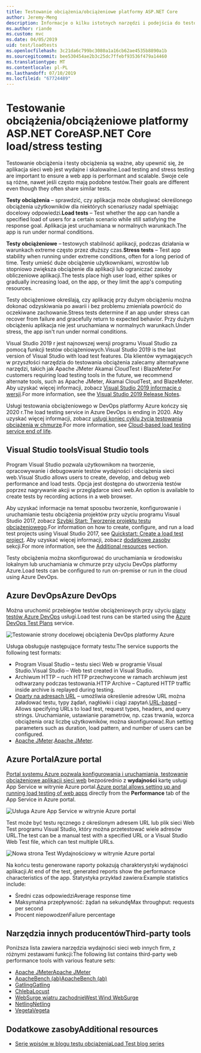 ```yaml
---
title: Testowanie obciążenia/obciążeniowe platformy ASP.NET Core
author: Jeremy-Meng
description: Informacje o kilku istotnych narzędzi i podejścia do testowania obciążenia i aplikacje platformy ASP.NET Core testowanie obciążeniowe.
ms.author: riande
ms.custom: mvc
ms.date: 04/05/2019
uid: test/loadtests
ms.openlocfilehash: 3c21da6c799bc3080a1a16cb62ae4535b8890a1b
ms.sourcegitcommit: bee530454ae2b3c25dc7ffebf93536f479a14460
ms.translationtype: MT
ms.contentlocale: pl-PL
ms.lasthandoff: 07/10/2019
ms.locfileid: "67724489"
---
```

# <a name="aspnet-core-loadstress-testing"></a><span data-ttu-id="7aa1f-103">Testowanie obciążenia/obciążeniowe platformy ASP.NET Core</span><span class="sxs-lookup"><span data-stu-id="7aa1f-103">ASP.NET Core load/stress testing</span></span>

<span data-ttu-id="7aa1f-104">Testowanie obciążenia i testy obciążenia są ważne, aby upewnić się, że aplikacja sieci web jest wydajne i skalowalne.</span><span class="sxs-lookup"><span data-stu-id="7aa1f-104">Load testing and stress testing are important to ensure a web app is performant and scalable.</span></span> <span data-ttu-id="7aa1f-105">Swoje cele są różne, nawet jeśli często mają podobne testów.</span><span class="sxs-lookup"><span data-stu-id="7aa1f-105">Their goals are different even though they often share similar tests.</span></span>

<span data-ttu-id="7aa1f-106">**Testy obciążenia** &ndash; sprawdzić, czy aplikacja może obsługiwać określonego obciążenia użytkowników dla niektórych scenariuszy nadal spełniając docelowy odpowiedzi.</span><span class="sxs-lookup"><span data-stu-id="7aa1f-106">**Load tests** &ndash; Test whether the app can handle a specified load of users for a certain scenario while still satisfying the response goal.</span></span> <span data-ttu-id="7aa1f-107">Aplikacja jest uruchamiana w normalnych warunkach.</span><span class="sxs-lookup"><span data-stu-id="7aa1f-107">The app is run under normal conditions.</span></span>

<span data-ttu-id="7aa1f-108">**Testy obciążeniowe** &ndash; testowych stabilność aplikacji, podczas działania w warunkach extreme często przez dłuższy czas.</span><span class="sxs-lookup"><span data-stu-id="7aa1f-108">**Stress tests** &ndash; Test app stability when running under extreme conditions, often for a long period of time.</span></span> <span data-ttu-id="7aa1f-109">Testy umieść duże obciążenie użytkownikami, wzrostów lub stopniowo zwiększa obciążenie dla aplikacji lub ograniczać zasoby obliczeniowe aplikacji.</span><span class="sxs-lookup"><span data-stu-id="7aa1f-109">The tests place high user load, either spikes or gradually increasing load, on the app, or they limit the app's computing resources.</span></span>

<span data-ttu-id="7aa1f-110">Testy obciążeniowe określają, czy aplikację przy dużym obciążeniu można dokonać odzyskiwania po awarii i bez problemu zmieniała powrócić do oczekiwane zachowanie.</span><span class="sxs-lookup"><span data-stu-id="7aa1f-110">Stress tests determine if an app under stress can recover from failure and gracefully return to expected behavior.</span></span> <span data-ttu-id="7aa1f-111">Przy dużym obciążeniu aplikacja nie jest uruchamiana w normalnych warunkach.</span><span class="sxs-lookup"><span data-stu-id="7aa1f-111">Under stress, the app isn't run under normal conditions.</span></span>

<span data-ttu-id="7aa1f-112">Visual Studio 2019 r jest najnowszej wersji programu Visual Studio za pomocą funkcji testów obciążeniowych.</span><span class="sxs-lookup"><span data-stu-id="7aa1f-112">Visual Studio 2019 is the last version of Visual Studio with load test features.</span></span> <span data-ttu-id="7aa1f-113">Dla klientów wymagających w przyszłości narzędzia do testowania obciążenia zalecamy alternatywne narzędzi, takich jak Apache JMeter Akamai CloudTest i BlazeMeter.</span><span class="sxs-lookup"><span data-stu-id="7aa1f-113">For customers requiring load testing tools in the future, we recommend alternate tools, such as Apache JMeter, Akamai CloudTest, and BlazeMeter.</span></span> <span data-ttu-id="7aa1f-114">Aby uzyskać więcej informacji, zobacz [Visual Studio 2019 informacje o wersji](/visualstudio/releases/2019/release-notes#test-tools).</span><span class="sxs-lookup"><span data-stu-id="7aa1f-114">For more information, see the [Visual Studio 2019 Release Notes](/visualstudio/releases/2019/release-notes#test-tools).</span></span>

<span data-ttu-id="7aa1f-115">Usługi testowania obciążeniowego w DevOps platformy Azure kończy się 2020 r.</span><span class="sxs-lookup"><span data-stu-id="7aa1f-115">The load testing service in Azure DevOps is ending in 2020.</span></span> <span data-ttu-id="7aa1f-116">Aby uzyskać więcej informacji, zobacz [usługi koniec cyklu życia testowania obciążenia w chmurze](https://devblogs.microsoft.com/devops/cloud-based-load-testing-service-eol/).</span><span class="sxs-lookup"><span data-stu-id="7aa1f-116">For more information, see [Cloud-based load testing service end of life](https://devblogs.microsoft.com/devops/cloud-based-load-testing-service-eol/).</span></span>

## <a name="visual-studio-tools"></a><span data-ttu-id="7aa1f-117">Visual Studio tools</span><span class="sxs-lookup"><span data-stu-id="7aa1f-117">Visual Studio tools</span></span>

<span data-ttu-id="7aa1f-118">Program Visual Studio pozwala użytkownikom na tworzenie, opracowywanie i debugowanie testów wydajności i obciążenia sieci web.</span><span class="sxs-lookup"><span data-stu-id="7aa1f-118">Visual Studio allows users to create, develop, and debug web performance and load tests.</span></span> <span data-ttu-id="7aa1f-119">Opcja jest dostępna do utworzenia testów poprzez nagrywanie akcji w przeglądarce sieci web.</span><span class="sxs-lookup"><span data-stu-id="7aa1f-119">An option is available to create tests by recording actions in a web browser.</span></span>

<span data-ttu-id="7aa1f-120">Aby uzyskać informacje na temat sposobu tworzenie, konfigurowanie i uruchamianie testu obciążenia projektów przy użyciu programu Visual Studio 2017, zobacz [Szybki Start: Tworzenie projektu testu obciążeniowego](/visualstudio/test/quickstart-create-a-load-test-project?view=vs-2017).</span><span class="sxs-lookup"><span data-stu-id="7aa1f-120">For information on how to create, configure, and run a load test projects using Visual Studio 2017, see [Quickstart: Create a load test project](/visualstudio/test/quickstart-create-a-load-test-project?view=vs-2017).</span></span> <span data-ttu-id="7aa1f-121">Aby uzyskać więcej informacji, zobacz [dodatkowe zasoby](#additional-resources) sekcji.</span><span class="sxs-lookup"><span data-stu-id="7aa1f-121">For more information, see the [Additional resources](#additional-resources) section.</span></span>

<span data-ttu-id="7aa1f-122">Testy obciążenia można skonfigurować do uruchamiania w środowisku lokalnym lub uruchamiania w chmurze przy użyciu DevOps platformy Azure.</span><span class="sxs-lookup"><span data-stu-id="7aa1f-122">Load tests can be configured to run on-premise or run in the cloud using Azure DevOps.</span></span>

## <a name="azure-devops"></a><span data-ttu-id="7aa1f-123">Azure DevOps</span><span class="sxs-lookup"><span data-stu-id="7aa1f-123">Azure DevOps</span></span>

<span data-ttu-id="7aa1f-124">Można uruchomić przebiegów testów obciążeniowych przy użyciu [plany testów Azure DevOps](/azure/devops/test/load-test/index?view=vsts) usługi.</span><span class="sxs-lookup"><span data-stu-id="7aa1f-124">Load test runs can be started using the [Azure DevOps Test Plans](/azure/devops/test/load-test/index?view=vsts) service.</span></span>

![Testowanie strony docelowej obciążenia DevOps platformy Azure](./load-tests/_static/azure-devops-load-test.png)

<span data-ttu-id="7aa1f-126">Usługa obsługuje następujące formaty testu:</span><span class="sxs-lookup"><span data-stu-id="7aa1f-126">The service supports the following test formats:</span></span>

* <span data-ttu-id="7aa1f-127">Program Visual Studio &ndash; testu sieci Web w programie Visual Studio.</span><span class="sxs-lookup"><span data-stu-id="7aa1f-127">Visual Studio &ndash; Web test created in Visual Studio.</span></span>
* <span data-ttu-id="7aa1f-128">Archiwum HTTP &ndash; ruch HTTP przechwycone w ramach archiwum jest odtwarzany podczas testowania.</span><span class="sxs-lookup"><span data-stu-id="7aa1f-128">HTTP Archive &ndash; Captured HTTP traffic inside archive is replayed during testing.</span></span>
* <span data-ttu-id="7aa1f-129">[Oparty na adresach URL](/azure/devops/test/load-test/get-started-simple-cloud-load-test?view=vsts) &ndash; umożliwia określenie adresów URL można załadować testu, typy żądań, nagłówki i ciągi zapytań.</span><span class="sxs-lookup"><span data-stu-id="7aa1f-129">[URL-based](/azure/devops/test/load-test/get-started-simple-cloud-load-test?view=vsts) &ndash; Allows specifying URLs to load test, request types, headers, and query strings.</span></span> <span data-ttu-id="7aa1f-130">Uruchamianie, ustawianie parametrów, np. czas trwania, wzorca obciążenia oraz liczbę użytkowników, można skonfigurować.</span><span class="sxs-lookup"><span data-stu-id="7aa1f-130">Run setting parameters such as duration, load pattern, and number of users can be configured.</span></span>
* <span data-ttu-id="7aa1f-131">[Apache JMeter](https://jmeter.apache.org/).</span><span class="sxs-lookup"><span data-stu-id="7aa1f-131">[Apache JMeter](https://jmeter.apache.org/).</span></span>

## <a name="azure-portal"></a><span data-ttu-id="7aa1f-132">Azure Portal</span><span class="sxs-lookup"><span data-stu-id="7aa1f-132">Azure portal</span></span>

<span data-ttu-id="7aa1f-133">[Portal systemu Azure pozwala konfigurowania i uruchamiania, testowanie obciążeniowe aplikacji sieci web](/azure/devops/test/load-test/app-service-web-app-performance-test?view=vsts) bezpośrednio z **wydajności** kartę usługi App Service w witrynie Azure portal.</span><span class="sxs-lookup"><span data-stu-id="7aa1f-133">[Azure portal allows setting up and running load testing of web apps](/azure/devops/test/load-test/app-service-web-app-performance-test?view=vsts) directly from the **Performance** tab of the App Service in Azure portal.</span></span>

![Usługa Azure App Service w witrynie Azure portal](./load-tests/_static/azure-appservice-perf-test.png)

<span data-ttu-id="7aa1f-135">Test może być testu ręcznego z określonym adresem URL lub plik sieci Web Test programu Visual Studio, który można przetestować wiele adresów URL.</span><span class="sxs-lookup"><span data-stu-id="7aa1f-135">The test can be a manual test with a specified URL or a Visual Studio Web Test file, which can test multiple URLs.</span></span>

![Nowa strona Test Wydajnościowy w witrynie Azure portal](./load-tests/_static/azure-appservice-perf-test-config.png)

<span data-ttu-id="7aa1f-137">Na końcu testu generowane raporty pokazują charakterystyki wydajności aplikacji.</span><span class="sxs-lookup"><span data-stu-id="7aa1f-137">At end of the test, generated reports show the performance characteristics of the app.</span></span> <span data-ttu-id="7aa1f-138">Statystyka przykład zawiera:</span><span class="sxs-lookup"><span data-stu-id="7aa1f-138">Example statistics include:</span></span>

* <span data-ttu-id="7aa1f-139">Średni czas odpowiedzi</span><span class="sxs-lookup"><span data-stu-id="7aa1f-139">Average response time</span></span>
* <span data-ttu-id="7aa1f-140">Maksymalna przepływność: żądań na sekundę</span><span class="sxs-lookup"><span data-stu-id="7aa1f-140">Max throughput: requests per second</span></span>
* <span data-ttu-id="7aa1f-141">Procent niepowodzeń</span><span class="sxs-lookup"><span data-stu-id="7aa1f-141">Failure percentage</span></span>

## <a name="third-party-tools"></a><span data-ttu-id="7aa1f-142">Narzędzia innych producentów</span><span class="sxs-lookup"><span data-stu-id="7aa1f-142">Third-party tools</span></span>

<span data-ttu-id="7aa1f-143">Poniższa lista zawiera narzędzia wydajności sieci web innych firm, z różnymi zestawami funkcji:</span><span class="sxs-lookup"><span data-stu-id="7aa1f-143">The following list contains third-party web performance tools with various feature sets:</span></span>

* [<span data-ttu-id="7aa1f-144">Apache JMeter</span><span class="sxs-lookup"><span data-stu-id="7aa1f-144">Apache JMeter</span></span>](https://jmeter.apache.org/)
* [<span data-ttu-id="7aa1f-145">ApacheBench (ab)</span><span class="sxs-lookup"><span data-stu-id="7aa1f-145">ApacheBench (ab)</span></span>](https://httpd.apache.org/docs/2.4/programs/ab.html)
* [<span data-ttu-id="7aa1f-146">Gatling</span><span class="sxs-lookup"><span data-stu-id="7aa1f-146">Gatling</span></span>](https://gatling.io/)
* [<span data-ttu-id="7aa1f-147">Chleba</span><span class="sxs-lookup"><span data-stu-id="7aa1f-147">Locust</span></span>](https://locust.io/)
* [<span data-ttu-id="7aa1f-148">WebSurge wiatru zachodnie</span><span class="sxs-lookup"><span data-stu-id="7aa1f-148">West Wind WebSurge</span></span>](http://websurge.west-wind.com/)
* [<span data-ttu-id="7aa1f-149">Netling</span><span class="sxs-lookup"><span data-stu-id="7aa1f-149">Netling</span></span>](https://github.com/hallatore/Netling)
* [<span data-ttu-id="7aa1f-150">Vegeta</span><span class="sxs-lookup"><span data-stu-id="7aa1f-150">Vegeta</span></span>](https://github.com/tsenart/vegeta)

## <a name="additional-resources"></a><span data-ttu-id="7aa1f-151">Dodatkowe zasoby</span><span class="sxs-lookup"><span data-stu-id="7aa1f-151">Additional resources</span></span>

* [<span data-ttu-id="7aa1f-152">Serię wpisów w blogu testu obciążenia</span><span class="sxs-lookup"><span data-stu-id="7aa1f-152">Load Test blog series</span></span>](https://blogs.msdn.microsoft.com/charles_sterling/2015/06/01/load-test-series-part-i-creating-web-performance-tests-for-a-load-test/)
